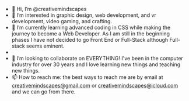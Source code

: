 - 👋 Hi, I’m @creativemindscapes
- 👀 I’m interested in graphic design, web development, and vr development, video gaming, and crafting.
- 🌱 I’m currently learning advanced coding in CSS while making the journey to become a Web Developer. As I am still in the beginning phases I have not decided to go Front End or Full-Stack although Full-stack seems eminent.
- 
- 💞️ I’m looking to collaborate on EVERYTHING! I've been in the computer industry for over 30 years and I love learning new things and teaching new things.
- 📫 How to reach me: the best ways to reach me are by email at creativemindscapes@gmail.com or creativemindscapes@icloud.com and we can go from there.

<!---
creativemindscapes/creativemindscapes is a ✨ special ✨ repository because its `README.md` (this file) appears on your GitHub profile.
You can click the Preview link to take a look at your changes.
--->

